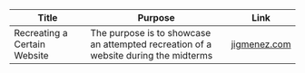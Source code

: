 | Title | Purpose | Link |
|-|-|-|
| Recreating a Certain Website | The purpose is to showcase an attempted recreation of a website during the midterms | [jigmenez.com](https://jigmenez.github.io/MIDTERM/) |

